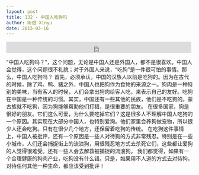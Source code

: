 ```yaml
---
layout: post
title: 132 - 中国人吃狗吗
author: 昕煜 Xinyu
date: 2015-03-16
---
```


<iframe src="https://archive.org/embed/slowchinese_201909/Slow_Chinese_132.mp3" width="500" height="30" frameborder="0" webkitallowfullscreen="true" mozallowfullscreen="true" allowfullscreen></iframe>

“中国人吃狗吗？”，这个问题，无论是中国人还是外国人，都不是很喜欢。中国人会觉得，这个问题很不礼貌；对于外国人来说，“吃狗”是一件很可怕的事情。那么，中国人吃狗吗？
首先，必须承认，中国的汉族人以前是吃狗的。因为在古代的时候，除了鸡、鸭、猪之外，中国人也把狗作为食物的来源之一。狗肉是一种特别的美味，当有客人的时候，人们会拿出狗肉给客人吃，来表示自己的友好。吃狗在中国是一种传统的习惯。其实，中国还有一些其他的民族，他们是不吃狗的。蒙古族就不吃狗，因为狗能够帮助他们打猎，是很重要的朋友。
在很多国家，狗是很好的朋友。它们这么可爱，为什么要吃掉它们？这是很多人不理解中国人吃狗的一个原因。其实现在大部分中国人，也特别爱狗。他们家里会养狗做宠物，所以很少人还会吃狗。只有在很少几个地方，还保留着吃狗的传统。
在吃狗这件事情上，中国人被批评，还有一个原因是一些人对待狗的方式非常残忍。特别是在一些小城市，人们还会捕捉街上的流浪狗，用很残忍地方式去杀死它们，这些都让爱狗的人觉得很难受。还有一些人会去解救被捕捉的流浪狗。
我们都觉得，如果有一个合理健康的狗肉产业，吃狗没有什么错。只是，如果用不人道的方式去对待狗，对待任何其他一种生命，都应该受到批评！
